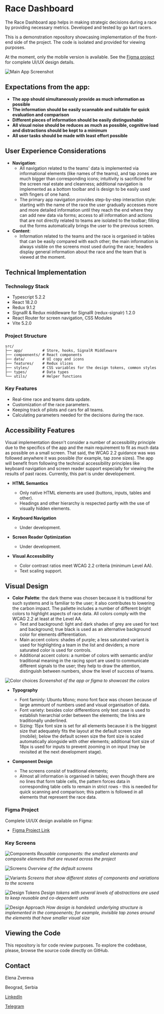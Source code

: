 

# Race Dashboard

The Race Dashboard app helps in making strategic decisions during a race by providing necessary metrics. Developed and tested by go kart racers.

This is a demonstration repository showcasing implementation of the front-end side of the project. The code is isolated and provided for viewing purposes.

At the moment, only the mobile version is available. See the [Figma project](#visual-design) for complete UI/UX design details.

![Main App Screenshot](./readme/cover.png)

## Expectations from the app:
- **The app should simultaneously provide as much information as possible**
- **The information should be easily scannable and suitable for quick evaluation and comparison**
- **Different pieces of information should be easily distingushable**
- **All visual noise should be reduces as much as possible, cognitive load and distractions should be kept to a minimum**
- **All user tasks should be made with least effort possible**

## User Experience Considerations

- **Navigation**: 
  - All navigation related to the teams' data is implemented via informational elements (like names of the teams), and tap zones are much bigger than corresponding icons; intuitivity is sacrificied for the screen real estate and cleanness; additional navigation is implemented as a bottom toolbar and is design to be easily used with fingers of one hand.
  - The primary app navigation provides step-by-step interaction style: starting with the name of the race the user gradually accesses more and more detailed information until they reach the end where they can add new data via forms; access to all information and actions that are not directly related to teams are isolated to the toolbar; filling out the forms automatically brings the user to the previous screen.
- **Content**: 
  - Information related to the teams and the race is organised in tables that can be easily compared with each other; the main information is always visible on the screens most used during the race; headers display general information about the race and the team that is viewed at the moment.

## Technical Implementation

### Technology Stack
- Typescript 5.2.2
- React 18.2.0
- Redux 9.1.2
- SignalR & Redux middleware for SignalR (redux-signalr) 1.2.0
- React Router for screen navigation, CSS Modules
- Vite 5.2.0

### Project Structure
```
src/
├── app/         # Store, hooks, SignalR Middleware
├── compoenents/ # React components
├── data/        # UI copy and icons
├── features/    # Redux slices
├── styles/      # CSS variables for the design tokens, common styles
├── types/       # Data types
└── utils/       # Helper functions
```

### Key Features
- Real-time race and teams data update.
- Customization of the race parameters. 
- Keeping track of pilots and cars for all teams.
- Calculating parameters needed for the decisions during the race.


## Accessibility Features

Visual implementation doesn't consider a number of accessibility principle due to the specifics of the app and the main requirement to fit as much data as possible on a small screen. That said, the WCAG 2.2 guidance was was followed anywhere it was possible (for example, tap zone sizes). The app will benefit from following the technical accessibility principles like keyboard navigation and screen reader support especially for viewing the results of past races. Currently, this part is under developement.

- **HTML Semantics**
  - Only native HTML elements are used (buttons, inputs, tables and other).
  - Headings and other hierarchy is respected partly with the use of visually hidden elements.

- **Keyboard Navigation**
  - Under development.

- **Screen Reader Optimization**
  - Under development.

- **Visual Accessibility**
  - Color contrast ratios meet WCAG 2.2 criteria (minimum Level AA).
  - Text scaling support.

## Visual Design
- **Color Palette**: the dark theme was chosen because it is traditional for such systems and is familiar to the user; it also contributes to lowering the carbon impact. The pallette includes a number of different bright colors to highlight aspects of race data. All colors comply with the WCAG 2.2 at least at the Level AA.
  - Text and background: light and dark shades of grey are used for text and background; true black is used as an alternative background color for elements differentiation.
  - Main accent colors: shades of purple; a less saturated variant is used for highlighting a team in the list and deviders; a more saturated color is used for controls.
  - Additional accent colors: a number of colors with semantic and/or traditional meaning in the racing sport are used to communicate different signals to the user; they help to draw the attention, distinguish between numbers, show the level of success of teams.

![Color choices](./readme/demoColors.png)
*Screenshot of the app or figma to showcast the colors*

- **Typography**
  - Font faminly: Ubuntu Mono; mono font face was chosen because of large ammount of numbers used and visual organisation of data.
  - Font variety: besides color differentions only text case is used to establish hierarchial order between the elements; the links are traditionally underlined.
  - Sizing: 15px font size is set for all elements because it is the biggest size that adequately fits the layout at the default screen size (mobile); below the default screen size the font size is scaled automatically alongside with other elements; additional font size of 18px is used for inputs to prevent zooming in on input (may be revisited at the next development stage).

- **Component Design**
  - The screens consist of traditional elements;
  - Almost all information is organised in tables; even though there are no lines that form table cells, the pattern forces data in corresponding table cells to remain in strict rows - this is needed for quick scanning and comparison; this pattern is followed in all elements that represent the race data.


### Figma Project
Complete UI/UX design available on Figma:
- [Figma Project Link](https://www.figma.com/design/wXrteEcg8uDTsmtVstEKRm/Design?node-id=1-2&t=7gwSXWcHseae3ilt-1)

### Key Screens
![Components](./readme/demoComponents.png)
*Reusable components: the smallest elements and composite elements that are reused across the project*

![Screens](./readme/demoScreens.png)
*Overview of the default screens*

![Variants](./readme/demoVariants.png)
*Screens that show different states of components and variations to the screens*

![Design Tokens](./readme/demoDesignTokens.png)
*Design tokens with several levels of abstractions are used to keep reusable and co-dependent units*

![Design Approach](./readme/demoDesignApproach.png)
*How design is handeled: underlying structure is implemented in the compoenents; for example, invisible tap zones around the elements that have smaller visual size*

## Viewing the Code

This repository is for code review purposes. To explore the codebase, please, browse the source code directly on GitHub.

## Contact

Elena Zvereva

Beograd, Serbia

[LinkedIn](https://www.linkedin.com/in/elena-zvereva-722b3177/)

[Telegram](https://t.me/zverolen)
